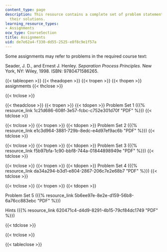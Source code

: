 ```yaml
---
content_type: page
description: This resource contains a complete set of problem statements along with
  their solutions.
learning_resource_types:
- Assignments
ocw_type: CourseSection
title: Assignments
uid: de7e62a4-f330-dd55-2525-e8f8c9e1f57a
---
```


Some assignments may refer to problems in the required course text:

Seader, J. D., and Ernest J. Henley. _Separation Process Principles._ New York, NY: Wiley, 1998. ISBN: 9780471586265.

{{< tableopen >}}
{{< theadopen >}}
{{< tropen >}}
{{< thopen >}}
assignments
{{< thclose >}}

{{< trclose >}}

{{< theadclose >}}
{{< tropen >}}
{{< tdopen >}}
Problem Set 1 ({{% resource_link 1c21d686-608f-3e57-fcbc-c752e301d70f "PDF" %}})
{{< tdclose >}}

{{< trclose >}}
{{< tropen >}}
{{< tdopen >}}
Problem Set 2 ({{% resource_link e1c3d964-3881-729b-8edc-e4d97ef9ac6b "PDF" %}})
{{< tdclose >}}

{{< trclose >}}
{{< tropen >}}
{{< tdopen >}}
Problem Set 3 ({{% resource_link f5b97bfa-1c90-bbf8-744a-01844898949e "PDF" %}})
{{< tdclose >}}

{{< trclose >}}
{{< tropen >}}
{{< tdopen >}}
Problem Set 4 ({{% resource_link da34a294-b3d1-e804-2867-206c7e2e68b7 "PDF" %}})
{{< tdclose >}}

{{< trclose >}}
{{< tropen >}}
{{< tdopen >}}


Problem Set 5 ({{% resource_link 5b6ee97e-8e2e-d159-56b8-6a76cc883ebc "PDF" %}})

Hints ({{% resource_link 620471c4-d4d9-8291-4b15-79cf84dc1749 "PDF" %}})


{{< tdclose >}}

{{< trclose >}}

{{< tableclose >}}